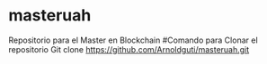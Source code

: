 # masteruah
Repositorio para el Master en Blockchain
#Comando para Clonar el repositorio
Git clone https://github.com/Arnoldguti/masteruah.git

